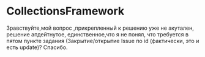 # CollectionsFramework
Зравствуйте,мой вопрос ,прикрепленный к решению уже не акутален, решение апдейтнутое, единственное,что я не понял, что требуется в пятом пункте задания (Закрытие/открытие Issue по id (фактически, это и есть update)?
Спасибо.
